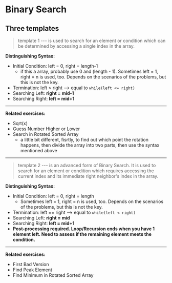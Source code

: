 # Binary Search

## Three templates

> template 1 --- is used to search for an element or condition which can be determined by accessing a single index in the array.

**Distinguishing Syntax:**
* Initial Condition: left = 0, right = length-1
  * if this a array, probably use 0 and (length - 1). Sometimes left = 1, right = n is used, too. Depends on the scenarios of the problems, but this is not the key.
* Termination: left > right --> equal to `while(left <= right)`
* Searching Left: **right = mid-1**
* Searching Right: **left = mid+1**
---
**Related exercises:**
- Sqrt(x)
- Guess Number Higher or Lower
- Search in Rotated Sorted Array
  - a little bit different, fisrtly, to find out which point the rotation happens, then divide the array into two parts, then use the syntax mentioned above

---

> template 2 ---  is an advanced form of Binary Search. It is used to search for an element or condition which requires accessing the current index and its immediate right neighbor's index in the array.

**Distinguishing Syntax:**
* Initial Condition: left = 0, right = length
  * Sometimes left = 1, right = n is used, too. Depends on the scenarios of the problems, but this is not the key.
* Termination: left == right --> equal to `while(left < right)`
* Searching Left: **right = mid**
* Searching Right: **left = mid+1**
* **Post-processing required. Loop/Recursion ends when you have 1 element left. Need to assess if the remaining element meets the condition.**
---
**Related exercises:**
- First Bad Version
- Find Peak Element
- Find Minimum in Rotated Sorted Array


